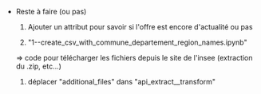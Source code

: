 - Reste à faire (ou pas)

  1. Ajouter un attribut pour savoir si l'offre est encore d'actualité ou pas


  1. "1--create_csv_with_commune_departement_region_names.ipynb"

    => code pour télécharger les fichiers depuis le site de l'insee (extraction du .zip, etc...)


  1. déplacer "additional_files" dans "api_extract__transform"